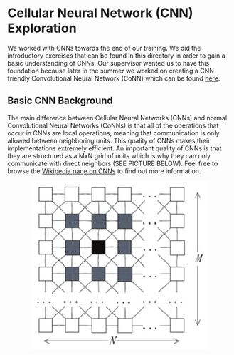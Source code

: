 # Cellular Neural Network (CNN) Exploration

We worked with CNNs towards the end of our training. We did the introductory exercises that can be found in this directory in order to gain a basic understanding of CNNs. Our supervisor wanted us to have this foundation because later in the summer we worked on creating a CNN friendly Convolutional Neural Network (CoNN) which can be found [here].

## Basic CNN Background

The main difference between Cellular Neural Networks (CNNs) and normal Convolutional Neural Networks (CoNNs) is that all of the operations that occur in CNNs are local operations, meaning that communication is only allowed between neighboring units. This quality of CNNs makes their implementations extremely efficient. An important quality of CNNs is that they are structured as a MxN grid of units which is why they can only communicate with direct neighbors (SEE PICTURE BELOW). Feel free to browse the [Wikipedia page on CNNs] to find out more information.



<center><img src="https://github.com/slancas1/budapest_research/blob/master/pictures/cnns.png" width="400" height="377.41" /></center>


[here]: https://github.com/slancas1/budapest_research/tree/master/CNN_friendly_CoNN
[Wikipedia page on CNNs]: https://en.wikipedia.org/wiki/Cellular_neural_network
